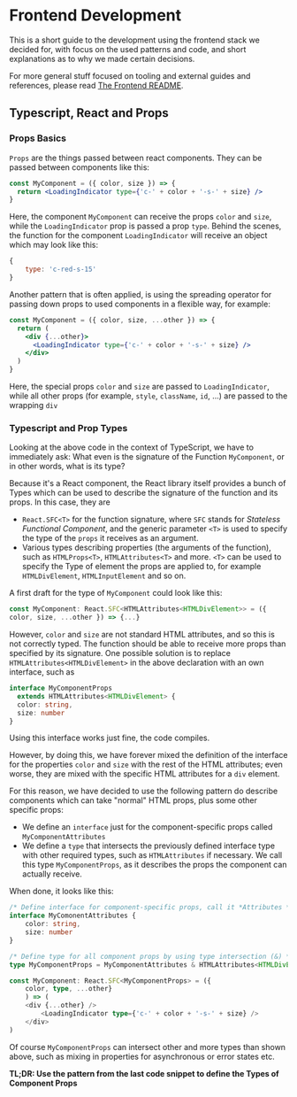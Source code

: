 # Frontend Development

This is a short guide to the development using the frontend stack we
decided for, with focus on the used patterns and code, and short
explanations as to why we made certain decisions.

For more general stuff focused on tooling and external guides and
references, please read [The Frontend README](../../frontend/README.md).

## Typescript, React and Props

### Props Basics

`Props` are the things passed between react components.
They can be passed between components like this:

```jsx
const MyComponent = ({ color, size }) => {
  return <LoadingIndicator type={'c-' + color + '-s-' + size} />
}
```
Here, the component `MyComponent` can receive the props `color` and
`size`,
while the `LoadingIndicator` prop is passed a prop `type`. Behind the
scenes, the function for the component `LoadingIndicator` will receive an object which
may look like this:
```js
{
    type: 'c-red-s-15'
}
```

Another pattern that is often applied, is using the spreading
operator for passing down props to used components in a flexible way,
for example:

```jsx
const MyComponent = ({ color, size, ...other }) => {
  return (
    <div {...other}>
      <LoadingIndicator type={'c-' + color + '-s-' + size} />
    </div>
  )
}
```
Here, the special props `color` and `size` are passed to
`LoadingIndicator`, while all other props (for example, `style`,
`className`, `id`, ...) are passed to the wrapping `div`

### Typescript and Prop Types

Looking at the above code in the context of TypeScript, we have to
immediately ask: What even is the signature of the Function
`MyComponent`, or in other words, what is its type?

Because it's a React component, the React library itself provides a
bunch of Types which can be used to describe the signature of the
function and its props. In this case, they are
- `React.SFC<T>` for the function signature, where `SFC` stands for
  *Stateless Functional Component*, and the generic parameter `<T>` is
  used to specify the type of the `props` it receives as an argument.
- Various types describing properties (the arguments of the function),
  such as `HTMLProps<T>`, `HTMLAttributes<T>` and more. `<T>` can be
  used to specify the Type of element the props are applied to, for
  example `HTMLDivElement`, `HTMLInputElement` and so on.

A first draft for the type of `MyComponent` could look like this:
```ts
const MyComponent: React.SFC<HTMLAttributes<HTMLDivElement>> = ({
color, size, ...other }) => {...}
```
However, `color` and `size` are not standard HTML attributes, and so
this is not correctly typed. The function should be able to receive
more props than specified by its signature. One possible solution is to replace
`HTMLAttributes<HTMLDivElement>` in the above declaration with an own
interface, such as
```ts
interface MyComponentProps
  extends HTMLAttributes<HTMLDivElement> {
  color: string,
  size: number
}
```
Using this interface works just fine, the code compiles.

However, by doing this, we have forever mixed the definition of the
interface for the properties `color` and `size` with the rest of the
HTML attributes; even worse, they are mixed with the specific HTML
attributes for a `div` element.

For this reason, we have decided to use the following pattern do
describe components which can take "normal" HTML props, plus some other
specific props:
- We define an `interface` just for the component-specific props called
  `MyComponentAttributes`
- We define a `type` that intersects the previously defined
  interface type with other required types, such as
  `HTMLAttributes` if necessary. We call this type
  `MyComponentProps`, as it describes the props the component can
  actually receive.

When done, it looks like this:
```ts
/* Define interface for component-specific props, call it *Attributes */
interface MyComonentAttributes {
    color: string,
    size: number
}

/* Define type for all component props by using type intersection (&) */
type MyComponentProps = MyComponentAttributes & HTMLAttributes<HTMLDivElement>

const MyComponent: React.SFC<MyComponentProps> = ({
    color, type, ...other}
    ) => (
    <div {...other} />
        <LoadingIndicator type={'c-' + color + '-s-' + size} />
    </div>
)
```

Of course `MyComponentProps` can intersect other and more types than
shown above, such as mixing in properties for asynchronous or error
states etc.

**TL;DR: Use the pattern from the last code snippet to define the
Types of Component Props**
